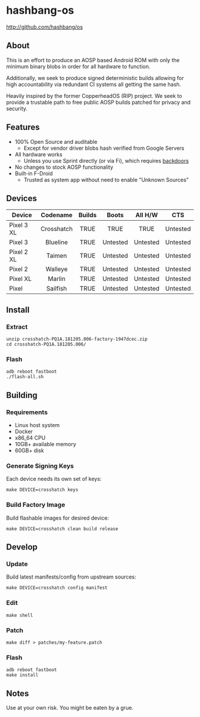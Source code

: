 # hashbang-os #

<http://github.com/hashbang/os>

## About ##

This is an effort to produce an AOSP based Android ROM with only the minimum
binary blobs in order for all hardware to function.

Additionally, we seek to produce signed deterministic builds allowing for high
accountability via redundant CI systems all getting the same hash.

Heavily inspired by the former CopperheadOS (RIP) project. We seek to provide a
trustable path to free public AOSP builds patched for privacy and security.

## Features ##

 * 100% Open Source and auditable
   * Except for vendor driver blobs hash verified from Google Servers
 * All hardware works
   * Unless you use Sprint directly (or via Fi), which requires [backdoors][1]
 * No changes to stock AOSP functionality
 * Built-in F-Droid
   * Trusted as system app without need to enable "Unknown Sources"

[1]: https://gist.github.com/thestinger/171b5ffdc54a50ee44497028aa137ed8

## Devices ##

  | Device     | Codename   | Builds | Boots    | All H/W  | CTS      |
  |------------|:----------:|:------:|:--------:|:--------:|:--------:|
  | Pixel 3 XL | Crosshatch | TRUE   | TRUE     | TRUE     | Untested |
  | Pixel 3    | Blueline   | TRUE   | Untested | Untested | Untested |
  | Pixel 2 XL | Taimen     | TRUE   | Untested | Untested | Untested |
  | Pixel 2    | Walleye    | TRUE   | Untested | Untested | Untested |
  | Pixel XL   | Marlin     | TRUE   | Untested | Untested | Untested |
  | Pixel      | Sailfish   | TRUE   | Untested | Untested | Untested |

## Install ##

### Extract
```
unzip crosshatch-PQ1A.181205.006-factory-1947dcec.zip
cd crosshatch-PQ1A.181205.006/
```

### Flash
```
adb reboot fastboot
./flash-all.sh
```

## Building ##

### Requirements ###

 * Linux host system
 * Docker
 * x86_64 CPU
 * 10GB+ available memory
 * 60GB+ disk

### Generate Signing Keys ###

Each device needs its own set of keys:
```
make DEVICE=crosshatch keys
```

### Build Factory Image ###

Build flashable images for desired device:
```
make DEVICE=crosshatch clean build release
```

## Develop ##

### Update ###

Build latest manifests/config from upstream sources:

```
make DEVICE=crosshatch config manifest
```

### Edit ###
```
make shell
```

### Patch ###
```
make diff > patches/my-feature.patch
```

### Flash ###
```
adb reboot fastboot
make install
```

## Notes ##

Use at your own risk. You might be eaten by a grue.
